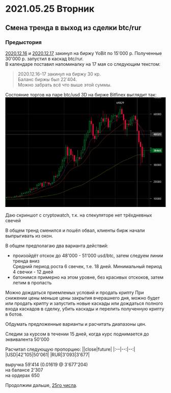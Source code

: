 # 2021.05.25 Вторник
## Смена тренда в выход из сделки btc/rur
### Предыстория
[2020.12.16](2020.12.16.md) и [2020.12.17](2021.12.17.md) закинул на биржу YoBit по 15'000 р. Полученные 30'000 р. запустил в каскад btc/rur.  
В календаре поставил напоминалку на 17 мая со следующим текстом:
>2020.12.16-17 закинул на биржу 30 кр.  
>Баланс биржы был 22'404.  
>Можно забрать всё что выше этой суммы.

Состояние торгов на паре btc/usd 3D на бирже Bitfinex выглядит так:  
![Изображение торгов YoBit btc/usd D1](2021_05_25/bitfinex_btc_usd_3d.png)

Даю скриншот с cryptowatch, т.к. на спекуляторе нет трёхдневных свечей

В общем тренд сменился и пошёл обвал, клиенты бирж начали выпрыгивать из окон.

В общем предполагаю два варианта действий:
 - произойдёт отскок до 48'000 - 51'000 usd/btc, затем следуем линии тренда вниз  
 Средний период роста 6 свечек, т.е. 18 дней. Минимальный период 4 свечки - 12 дней
 - батонимся примерно на этом уровне, без красивых отскоков, затем летим в пропасть

Можно дождаться приемлемых условий и продать крипту
При снижении цены меньше цены закрытия вчерашнего дня, можно будет или продать крипту и запустить новые каскады или дождаться полного входа каскадов в сделку, убить каскады и перелить полученную крипту в ботов.

Обдумать предложенные варианты и расчитать диапазоны цен.

 Следим за курсом в течении 15 дней, когда курс поднимается до эквивалента 50'000 

Расчитал следующую пропорцию:
||close|future|
|:--|--:|--:|
|USD|42'105|50'061|
|RUR|3'093|3'677|

выручка 59'414  (0.01619 @ 3'677'204)  
на балансе 2'307  
на ордерах 650

Продолжим дальше, [25го числа](2021.05.21.md).